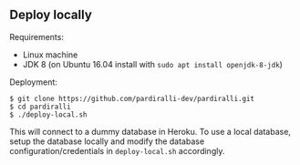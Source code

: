 
## Deploy locally

Requirements:
* Linux machine
* JDK 8 (on Ubuntu 16.04 install with `sudo apt install openjdk-8-jdk`)

Deployment:
```
$ git clone https://github.com/pardiralli-dev/pardiralli.git
$ cd pardiralli
$ ./deploy-local.sh
```
This will connect to a dummy database in Heroku. To use a local database, setup the database locally and modify the database configuration/credentials in `deploy-local.sh` accordingly.
